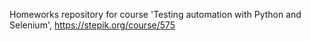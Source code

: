 Homeworks repository for course 'Testing automation with Python and Selenium', https://stepik.org/course/575
